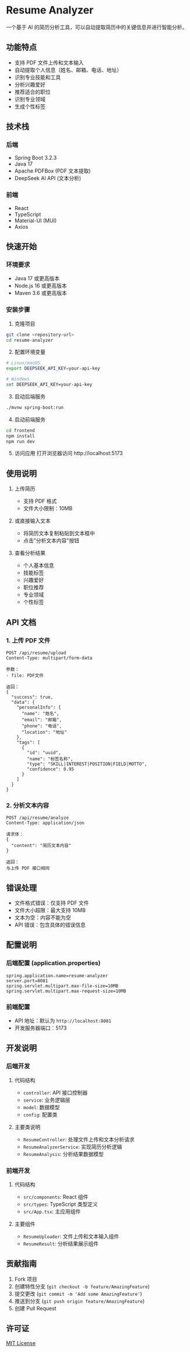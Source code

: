 # Resume Analyzer

一个基于 AI 的简历分析工具，可以自动提取简历中的关键信息并进行智能分析。

## 功能特点

- 支持 PDF 文件上传和文本输入
- 自动提取个人信息（姓名、邮箱、电话、地址）
- 识别专业技能和工具
- 分析兴趣爱好
- 推荐适合的职位
- 识别专业领域
- 生成个性标签

## 技术栈

### 后端
- Spring Boot 3.2.3
- Java 17
- Apache PDFBox (PDF 文本提取)
- DeepSeek AI API (文本分析)

### 前端
- React
- TypeScript
- Material-UI (MUI)
- Axios

## 快速开始

### 环境要求
- Java 17 或更高版本
- Node.js 16 或更高版本
- Maven 3.6 或更高版本

### 安装步骤

1. 克隆项目
```bash
git clone <repository-url>
cd resume-analyzer
```

2. 配置环境变量
```bash
# Linux/macOS
export DEEPSEEK_API_KEY=your-api-key

# Windows
set DEEPSEEK_API_KEY=your-api-key
```

3. 启动后端服务
```bash
./mvnw spring-boot:run
```

4. 启动前端服务
```bash
cd frontend
npm install
npm run dev
```

5. 访问应用
打开浏览器访问 http://localhost:5173

## 使用说明

1. 上传简历
   - 支持 PDF 格式
   - 文件大小限制：10MB

2. 或直接输入文本
   - 将简历文本复制粘贴到文本框中
   - 点击"分析文本内容"按钮

3. 查看分析结果
   - 个人基本信息
   - 技能标签
   - 兴趣爱好
   - 职位推荐
   - 专业领域
   - 个性标签

## API 文档

### 1. 上传 PDF 文件
```
POST /api/resume/upload
Content-Type: multipart/form-data

参数：
- file: PDF文件

返回：
{
  "success": true,
  "data": {
    "personalInfo": {
      "name": "姓名",
      "email": "邮箱",
      "phone": "电话",
      "location": "地址"
    },
    "tags": [
      {
        "id": "uuid",
        "name": "标签名称",
        "type": "SKILL|INTEREST|POSITION|FIELD|MOTTO",
        "confidence": 0.95
      }
    ]
  }
}
```

### 2. 分析文本内容
```
POST /api/resume/analyze
Content-Type: application/json

请求体：
{
  "content": "简历文本内容"
}

返回：
与上传 PDF 接口相同
```

## 错误处理

- 文件格式错误：仅支持 PDF 文件
- 文件大小超限：最大支持 10MB
- 文本为空：内容不能为空
- API 错误：包含具体的错误信息

## 配置说明

### 后端配置 (application.properties)
```properties
spring.application.name=resume-analyzer
server.port=8081
spring.servlet.multipart.max-file-size=10MB
spring.servlet.multipart.max-request-size=10MB
```

### 前端配置
- API 地址：默认为 `http://localhost:8081`
- 开发服务器端口：5173

## 开发说明

### 后端开发
1. 代码结构
   - `controller`: API 接口控制器
   - `service`: 业务逻辑层
   - `model`: 数据模型
   - `config`: 配置类

2. 主要类说明
   - `ResumeController`: 处理文件上传和文本分析请求
   - `ResumeAnalyzerService`: 实现简历分析逻辑
   - `ResumeAnalysis`: 分析结果数据模型

### 前端开发
1. 代码结构
   - `src/components`: React 组件
   - `src/types`: TypeScript 类型定义
   - `src/App.tsx`: 主应用组件

2. 主要组件
   - `ResumeUploader`: 文件上传和文本输入组件
   - `ResumeResult`: 分析结果展示组件

## 贡献指南

1. Fork 项目
2. 创建特性分支 (`git checkout -b feature/AmazingFeature`)
3. 提交更改 (`git commit -m 'Add some AmazingFeature'`)
4. 推送到分支 (`git push origin feature/AmazingFeature`)
5. 创建 Pull Request

## 许可证

[MIT License](LICENSE) 